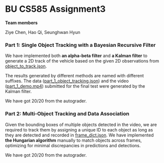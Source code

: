 # BU CS585 Assignment3  

**Team members**  

Ziye Chen, Hao Qi, Seunghwan Hyun  

### Part 1: Single Object Tracking with a Bayesian Recursive Filter  

We have implemented both **an alpha-beta filter** and **a Kalman filter** to generate a 2D track of the vehicle based on the given 2D observations from [object_to_track.json](object_to_track.json).  

The results generated by different methods are named with different suffixes. The data ([part_1_object_tracking.json](part_1_object_tracking.json)) and the video ([part_1_demo.mp4](part_1_demo.mp4)) submitted for the final test were generated by the Kalman filter.  

We have got 20/20 from the autograder.  

### Part 2: Multi-Object Tracking and Data Association  

Given the bounding boxes of multiple objects detected in the video, we are required to track them by assigning a unique ID to each object as long as they are detected and recorded in [frame_dict.json](frame_dict.json). We have implemented **the Hungarian algorithm** manually to match objects across frames, optimizing for minimal discrepancies in predictions and detections.  

We have got 20/20 from the autograder.  
